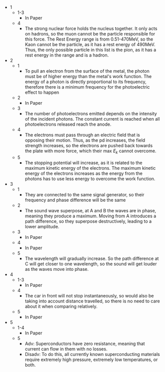 - 1
	- 1-3
		- In Paper
	- 4
		- The strong nuclear force holds the nucleus together. It only acts on hadrons, so the muon cannot be the particle responsible for this force. The Rest Energy range is from 0.51-470MeV, so the Kaon cannot be the particle, as it has a rest energy of 490MeV. Thus, the only possible particle in this list is the pion, as it has a rest energy in the range and is a hadron.
- 2
	- 1
		- To pull an electron from the surface of the metal, the photon must be of higher energy than the metal's work function. The  energy of a photon is directly proportional to its frequency, therefore there is a minimum frequency for the photoelectric effect to happen
	- 2
		- In Paper 
	- 3
		- The number of photoelectrons emitted depends on the intensity of the incident photons. The constant current is reached when all photoelectrons released reach the anode.
	- 4
		- The electrons must pass through an electric field that is opposing their motion. Thus, as the pd increases, the field strength increases, so the electrons are pushed back towards the plate with more force, which their max $E_k$ cannot overcome.
	- 5
		- The stopping potential will increase, as it is related to the maximum kinetic energy of the electrons. The maximum kinetic energy of the electrons increases as the energy from the photons has to use less energy to overcome the work function.
- 3
	- 1
		- They are connected to the same signal generator, so their frequency and phase difference will be the same
	- 2
		- The sound wave superpose, at A and B the waves are in phase, meaning they produce a maximum. Moving from A introduces a path difference, so they superpose destructively, leading to a lower amplitude.
	- 3
		- In Paper
	- 4
		- In Paper
	- 5
		- The wavelength will gradually increase. So the path difference at C will get closer to one wavelength, so the sound will get louder as the waves move into phase.
- 4
	- 1-3
		- In Paper
	- 4
		- The car in front will not stop instantaneously, so would also be taking into account distance travelled, so there is no need to care about it when comparing relatively.
	- 5
		- In Paper
- 5
	- 1-4
		- In Paper
	- 5
		- Adv: Superconductors have zero resistance, meaning that current can flow in them with no losses.
		- Disadv: To do this, all currently known superconducting materials require extremely high pressure, extremely low temperatures, or both.